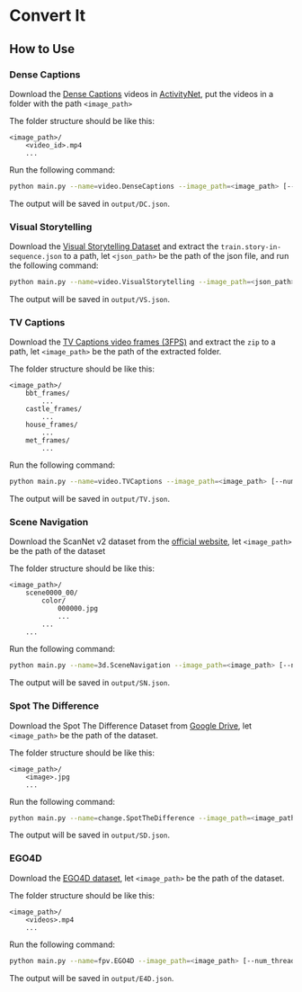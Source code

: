 # Convert It

## How to Use

### Dense Captions

Download the [Dense Captions](https://cs.stanford.edu/people/ranjaykrishna/densevid/) videos in [ActivityNet](http://activity-net.org/challenges/2016/download.html#c3d), put the videos in a folder with the path `<image_path>` 

The folder structure should be like this:

```plain
<image_path>/
    <video_id>.mp4
    ...
```

Run the following command:

```bash
python main.py --name=video.DenseCaptions --image_path=<image_path> [--num_threads=<num_threads>]
```

The output will be saved in `output/DC.json`.

### Visual Storytelling

Download the [Visual Storytelling Dataset](https://visionandlanguage.net/VIST/dataset.html) and extract the `train.story-in-sequence.json` to a path, let `<json_path>` be the path of the json file, and run the following command:

```bash
python main.py --name=video.VisualStorytelling --image_path=<json_path> [--num_threads=<num_threads>]
```

The output will be saved in `output/VS.json`.

### TV Captions

Download the [TV Captions video frames (3FPS)](https://tvqa.cs.unc.edu/download_tvqa.html#tvqa-download-4) and extract the `zip` to a path, let `<image_path>` be the path of the extracted folder.

The folder structure should be like this:

```plain
<image_path>/
    bbt_frames/
        ...
    castle_frames/
        ...
    house_frames/
        ...
    met_frames/
        ...
```

Run the following command:

```bash
python main.py --name=video.TVCaptions --image_path=<image_path> [--num_threads=<num_threads>]
```

The output will be saved in `output/TV.json`.

### Scene Navigation

Download the ScanNet v2 dataset from the [official website](http://www.scan-net.org/), let `<image_path>` be the path of the dataset

The folder structure should be like this:

```plain
<image_path>/
    scene0000_00/
        color/
            000000.jpg
            ...
        ...
    ...
```


Run the following command:

```bash
python main.py --name=3d.SceneNavigation --image_path=<image_path> [--num_threads=<num_threads>]
```

The output will be saved in `output/SN.json`.

### Spot The Difference

Download the Spot The Difference Dataset from [Google Drive](https://drive.google.com/file/d/1OVb4_3Uec_xbyUk90aWC6LFpKsIOtR7v/view?usp=sharing), let `<image_path>` be the path of the dataset.

The folder structure should be like this:

```plain
<image_path>/
    <image>.jpg
    ...
```

Run the following command:

```bash
python main.py --name=change.SpotTheDifference --image_path=<image_path> [--num_threads=<num_threads>]
```

The output will be saved in `output/SD.json`.

### EGO4D

Download the [EGO4D dataset](https://ego4d-data.org/#download), let `<image_path>` be the path of the dataset.

The folder structure should be like this:

```plain
<image_path>/
    <videos>.mp4
    ...
```

Run the following command:

```bash
python main.py --name=fpv.EGO4D --image_path=<image_path> [--num_threads=<num_threads>]
```

The output will be saved in `output/E4D.json`.
